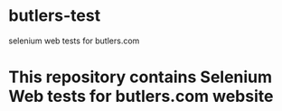 # butlers-test
selenium web tests for butlers.com

# This repository contains Selenium Web tests for butlers.com website
